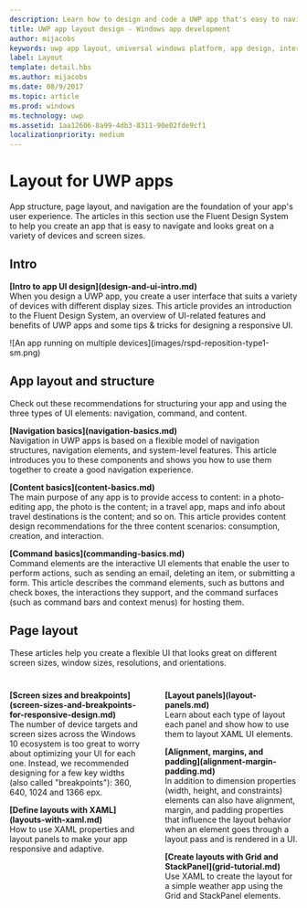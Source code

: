 ```yaml
---
description: Learn how to design and code a UWP app that's easy to navigate and looks great on a variety of devices and screen sizes.
title: UWP app layout design - Windows app development
author: mijacobs
keywords: uwp app layout, universal windows platform, app design, interface
label: Layout
template: detail.hbs
ms.author: mijacobs
ms.date: 08/9/2017
ms.topic: article
ms.prod: windows
ms.technology: uwp
ms.assetid: 1aa12606-8a99-4db3-8311-90e02fde9cf1
localizationpriority: medium
---
```

# Layout for UWP apps
<link rel="stylesheet" href="https://az835927.vo.msecnd.net/sites/uwp/Resources/css/custom.css"> 

App structure, page layout, and navigation are the foundation of your app's user experience. The articles in this section use the Fluent Design System to help you create an app that is easy to navigate and looks great on a variety of devices and screen sizes.

## Intro

<div class="side-by-side">
<div class="side-by-side-content">
  <div class="side-by-side-content-left">
  <p><b>[Intro to app UI design](design-and-ui-intro.md)</b><br />
   When you design a UWP app, you create a user interface that suits a variety of devices with different display sizes. This article provides an introduction to the Fluent Design System, an overview of UI-related features and benefits of UWP apps and some tips & tricks for designing a responsive UI. </p>
  </div>
  <div class="side-by-side-content-right">
    ![An app running on multiple devices](images/rspd-reposition-type1-sm.png)
  </div>
</div>
</div>

## App layout and structure
Check out these recommendations for structuring your app and using the three types of UI elements: navigation, command, and content.

<div class="side-by-side">
<div class="side-by-side-content">
  <div class="side-by-side-content-left">
<p>
<b>[Navigation basics](navigation-basics.md)</b><br/>
Navigation in UWP apps is based on a flexible model of navigation structures, navigation elements, and system-level features. This article introduces you to these components and shows you how to use them together to create a good navigation experience.
</p>
<p>
<b>[Content basics](content-basics.md)</b><br/>
The main purpose of any app is to provide access to content: in a photo-editing app, the photo is the content; in a travel app, maps and info about travel destinations is the content; and so on. This article provides content design recommendations for the three content scenarios: consumption, creation, and interaction.
</p> 
  </div>
  <div class="side-by-side-content-right">
<p><b>[Command basics](commanding-basics.md)</b> <br />
Command elements are the interactive UI elements that enable the user to perform actions, such as sending an email, deleting an item, or submitting a form. This article describes the command elements, such as buttons and check boxes, the interactions they support, and the command surfaces (such as command bars and context menus) for hosting them.</p>
  </div>
</div>
</div>

## Page layout 
These articles help you create a flexible UI that looks great on different screen sizes, window sizes, resolutions, and orientations. 

<div style="column-count: 2; column-gap: 40px; margin-top: 40px;">

<div style="-webkit-column-break-inside: avoid; page-break-inside: avoid; break-inside: avoid;">
<p style="margin-top: 0px; padding-top: 0px;"><b>[Screen sizes and breakpoints](screen-sizes-and-breakpoints-for-responsive-design.md)</b><br/>
 The number of device targets and screen sizes across the Windows 10 ecosystem is too great to worry about optimizing your UI for each one. Instead, we recommended designing for a few key widths (also called "breakpoints"): 360, 640, 1024 and 1366 epx.</p>
</div>

<div style="-webkit-column-break-inside: avoid; page-break-inside: avoid; break-inside: avoid;">
  <p><b>[Define layouts with XAML](layouts-with-xaml.md)</b> <br/>
 How to use XAML properties and layout panels to make your app responsive and adaptive.</p>
</div>
<div style="-webkit-column-break-inside: avoid; page-break-inside: avoid; break-inside: avoid;">
   <p><b>[Layout panels](layout-panels.md)</b> <br />
   Learn about each type of layout each panel and show how to use them to layout XAML UI elements.</p> 
</div>
<div style="-webkit-column-break-inside: avoid; page-break-inside: avoid; break-inside: avoid;">
 <p><b>[Alignment, margins, and padding](alignment-margin-padding.md)</b> <br />
 In addition to dimension properties (width, height, and constraints) elements can also have alignment, margin, and padding properties that influence the layout behavior when an element goes through a layout pass and is rendered in a UI.</p> 
</div>
<div style="-webkit-column-break-inside: avoid; page-break-inside: avoid; break-inside: avoid;">
 <p><b>[Create layouts with Grid and StackPanel](grid-tutorial.md)</b> <br />
   Use XAML to create the layout for a simple weather app using the Grid and StackPanel elements. </p> 
</div>

</div>



